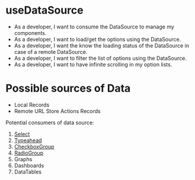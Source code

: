 # useDataSource

- As a developer, I want to consume the DataSource to manage my components.
- As a developer, I want to load/get the options using the DataSource.
- As a developer, I want the know the loading status of the DataSource in case of a remote DataSource.
- As a developer, I want to filter the list of options using the DataSource.
- As a developer, I want to have infinite scrolling in my option lists.

# Possible sources of Data
- Local
    Records
- Remote
    URL
    Store Actions
    Records

Potential consumers of data source:
1. [Select](../components/Select.md)
2. [Typeahead](../components/Typeahead.md)
3. [CheckboxGroup](../components/Checkbox.md)
4. [RadioGroup](../components/Radio.md)
5. Graphs
6. Dashboards
7. DataTables
